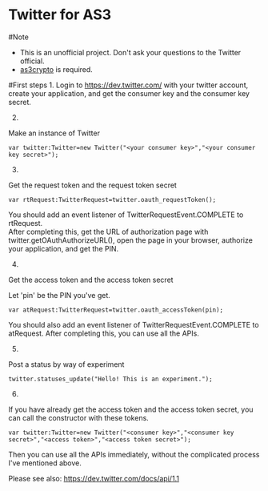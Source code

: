 Twitter for AS3
===============

#Note
* This is an unofficial project. Don't ask your questions to the Twitter official.
* [as3crypto](http://code.google.com/p/as3crypto/) is required.

#First steps
1.
Login to https://dev.twitter.com/ with your twitter account, create your application, and get the consumer key and the consumer key secret.

2.
Make an instance of Twitter

    var twitter:Twitter=new Twitter("<your consumer key>","<your consumer key secret>");

3.
Get the request token and the request token secret

    var rtRequest:TwitterRequest=twitter.oauth_requestToken();

You should add an event listener of TwitterRequestEvent.COMPLETE to rtRequest.  
After completing this, get the URL of authorization page with twitter.getOAuthAuthorizeURL(),
open the page in your browser, authorize your application, and get the PIN.

4.
Get the access token and the access token secret

Let 'pin' be the PIN you've get.

    var atRequest:TwitterRequest=twitter.oauth_accessToken(pin);

You should also add an event listener of TwitterRequestEvent.COMPLETE to atRequest. 
After completing this, you can use all the APIs.

5.
Post a status by way of experiment

    twitter.statuses_update("Hello! This is an experiment.");

6.
If you have already get the access token and the access token secret, you can call the constructor with these tokens.
  
    var twitter:Twitter=new Twitter("<consumer key>","<consumer key secret>","<access token>","<access token secret>");

Then you can use all the APIs immediately, without the complicated process I've mentioned above.

Please see also: https://dev.twitter.com/docs/api/1.1